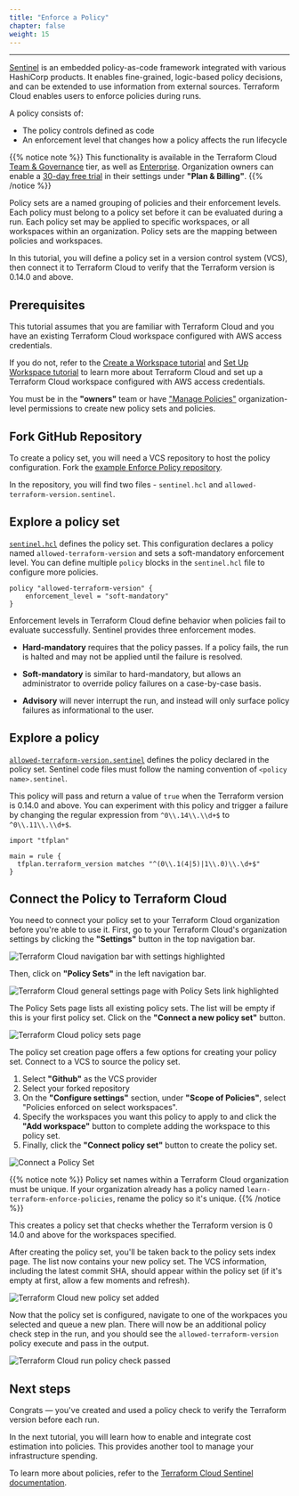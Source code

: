 ```yaml
---
title: "Enforce a Policy"
chapter: false
weight: 15
---
```

---

[Sentinel](https://www.hashicorp.com/sentinel) is an embedded policy-as-code framework integrated with various HashiCorp products. It enables fine-grained, logic-based policy decisions, and can be extended to use information from external sources. Terraform Cloud enables users to enforce policies during runs.

A policy consists of:

- The policy controls defined as code
- An enforcement level that changes how a policy affects the run lifecycle

{{% notice note %}}
This functionality is available in the Terraform Cloud [Team & Governance](https://www.hashicorp.com/products/terraform/pricing/) tier, as well as [Enterprise](https://www.hashicorp.com/products/terraform/pricing/). Organization owners can enable a [30-day free trial](https://www.hashicorp.com/blog/announcing-free-trials-for-hashicorp-terraform-cloud-paid-offerings/) in their settings under **"Plan & Billing"**.
{{% /notice %}}

Policy sets are a named grouping of policies and their enforcement levels. Each policy must belong to a policy set before it can be evaluated during a run. Each policy set may be applied to specific workspaces, or all workspaces within an organization. Policy sets are the mapping between policies and workspaces.

In this tutorial, you will define a policy set in a version control system (VCS), then connect it to Terraform Cloud to verify that the Terraform version is 0.14.0 and above.

## Prerequisites

This tutorial assumes that you are familiar with Terraform Cloud and you have an existing Terraform Cloud workspace configured with AWS access credentials.

If you do not, refer to the [Create a Workspace tutorial](2-cloud-workspace-create.md) and [Set Up Workspace tutorial](3-cloud-workspace-configure.md) to learn more about Terraform Cloud and set up a Terraform Cloud workspace configured with AWS access credentials.

You must be in the **"owners"** team or have ["Manage Policies"](https://www.terraform.io/docs/cloud/users-teams-organizations/permissions.html#manage-policies) organization-level permissions to create new policy sets and policies.

## Fork GitHub Repository

To create a policy set, you will need a VCS repository to host the policy configuration. Fork the [example Enforce Policy repository](https://github.com/hashicorp/learn-terraform-enforce-policies).

In the repository, you will find two files - `sentinel.hcl` and `allowed-terraform-version.sentinel`.

## Explore a policy set

[`sentinel.hcl`](https://github.com/hashicorp/learn-terraform-enforce-policies/blob/master/sentinel.hcl) defines the policy set. This configuration declares a policy named `allowed-terraform-version` and sets a soft-mandatory enforcement level. You can define multiple `policy` blocks in the `sentinel.hcl` file to configure more policies.

```hcl
policy "allowed-terraform-version" {
    enforcement_level = "soft-mandatory"
}
```

Enforcement levels in Terraform Cloud define behavior when policies fail to evaluate successfully. Sentinel provides three enforcement modes.

- **Hard-mandatory** requires that the policy passes. If a policy fails, the run is halted and may not be applied until the failure is resolved.

- **Soft-mandatory** is similar to hard-mandatory, but allows an administrator to override policy failures on a case-by-case basis.

- **Advisory** will never interrupt the run, and instead will only surface policy failures as informational to the user.

## Explore a policy

[`allowed-terraform-version.sentinel`](https://github.com/hashicorp/learn-terraform-enforce-policies/blob/master/allowed-terraform-version.sentinel) defines the policy declared in the policy set. Sentinel code files must follow the naming convention of `<policy name>.sentinel`.

This policy will pass and return a value of `true` when the Terraform version is 0.14.0 and above. You can experiment with this policy and trigger a failure by changing the regular expression from `^0\\.14\\.\\d+$` to `^0\\.11\\.\\d+$`.

```hcl
import "tfplan"

main = rule {
  tfplan.terraform_version matches "^(0\\.1(4|5)|1\\.0)\\.\d+$"
}
```

## Connect the Policy to Terraform Cloud

You need to connect your policy set to your Terraform Cloud organization before you're able to use it. First, go to your Terraform Cloud's organization settings by clicking the **"Settings"** button in the top navigation bar.

![Terraform Cloud navigation bar with settings highlighted](/images/hashicorp/terraform/tfc_nav_bar_settings.png)

Then, click on **"Policy Sets"** in the left navigation bar.

![Terraform Cloud general settings page with Policy Sets link highlighted](/images/hashicorp/terraform/tfc_hashicorp-training_settings_policy_sets_highlighted.png)

The Policy Sets page lists all existing policy sets. The list will be empty if this is your first policy set. Click on the **"Connect a new policy set"** button.

![Terraform Cloud policy sets page](/images/hashicorp/terraform/tfc_hashicorp-training_settings_policy-sets.png)

The policy set creation page offers a few options for creating your policy set. Connect to a VCS to source the policy set.

1. Select **"Github"** as the VCS provider
1. Select your forked repository
1. On the **"Configure settings"** section, under **"Scope of Policies"**, select "Policies enforced on select workspaces".
1. Specify the workspaces you want this policy to apply to and click the **"Add workspace"** button to complete adding the workspace to this policy set.
1. Finally, click the **"Connect policy set"** button to create the policy set.

![Connect a Policy Set](/images/hashicorp/terraform/cloud/configure-policy-set.gif)

{{% notice note %}}
Policy set names within a Terraform Cloud organization must be unique. If your organization already has a policy named `learn-terraform-enforce-policies`, rename the policy so it's unique.
{{% /notice %}}

This creates a policy set that checks whether the Terraform version is 0 14.0 and above for the workspaces specified.

After creating the policy set, you'll be taken back to the policy sets index page. The list now contains your new policy set. The VCS information, including the latest commit SHA, should appear within the policy set (if it's empty at first, allow a few moments and refresh).

![Terraform Cloud new policy set added](/images/hashicorp/terraform/tfc_hashicorp-training_settings_policy-sets_new_policy_added.png)

Now that the policy set is configured, navigate to one of the workpaces you selected and queue a new plan. There will now be an additional policy check step in the run, and you should see the `allowed-terraform-version` policy execute and pass in the output.

![Terraform Cloud run policy check passed](/images/hashicorp/terraform/cloud/passed-policy-set.png)

## Next steps

Congrats — you've created and used a policy check to verify the Terraform version before each run.

In the next tutorial, you will learn how to enable and integrate cost estimation into policies. This provides another tool to manage your infrastructure spending.

To learn more about policies, refer to the [Terraform Cloud Sentinel documentation](https://www.terraform.io/docs/cloud/sentinel/index.html).
